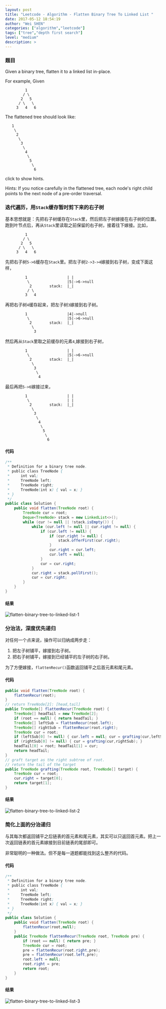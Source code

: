```yaml
---
layout: post
title: "Leetcode - Algorithm - Flatten Binary Tree To Linked List "
date: 2017-05-12 18:54:19
author: "Wei SHEN"
categories: ["algorithm","leetcode"]
tags: ["tree","depth first search"]
level: "medium"
description: >
---
```


### 题目
Given a binary tree, flatten it to a linked list in-place.

For example,
Given
```
         1
        / \
       2   5
      / \   \
     3   4   6
```
The flattened tree should look like:
```
   1
    \
     2
      \
       3
        \
         4
          \
           5
            \
             6
```
click to show hints.

Hints:
If you notice carefully in the flattened tree, each node's right child points to the next node of a pre-order traversal.

### 迭代遍历，用`Stack`缓存暂时剪下来的右子树
基本思想就是：先把右子树缓存在`Stack`里，然后把左子树嫁接在右子树的位置。跑到叶节点后，再从`Stack`里读取之前保留的右子树，接着往下嫁接。比如，
```
         1
        / \
       2   5
      / \   \
     3   4   6
```
先把右子树`5->6`缓存在`Stack`里。把左子树`2->3->4`嫁接到右子树，变成下面这样，
```
         1                  | |
          \                 |5|->6->null
           2        stack:  |_|
          / \   
         3   4
```
再把右子树`4`缓存起来，把左子树`3`嫁接到右子树。
```
         1                  |4|->null
          \                 |5|->6->null
           2        stack:  |_|
            \   
             3
```
然后再从`Stack`里取之前缓存的元素`4`,嫁接到右子树，
```
         1                  | |
          \                 |5|->6->null
           2        stack:  |_|
            \   
             3
              \
               4
```
最后再把`5->6`嫁接过来，
```
         1                  | |
          \                 | |
           2        stack:  |_|
            \   
             3
              \
               4
                \
                 5
                  \
                   6
```

#### 代码
```java
/**
 * Definition for a binary tree node.
 * public class TreeNode {
 *     int val;
 *     TreeNode left;
 *     TreeNode right;
 *     TreeNode(int x) { val = x; }
 * }
 */
public class Solution {
    public void flatten(TreeNode root) {
        TreeNode cur = root;
        Deque<TreeNode> stack = new LinkedList<>();
        while (cur != null || !stack.isEmpty()) {
            while (cur.left != null || cur.right != null) {
                if (cur.left != null) {
                    if (cur.right != null) {
                        stack.offerFirst(cur.right);
                    }
                    cur.right = cur.left;
                    cur.left = null;
                }
                cur = cur.right;
            }
            cur.right = stack.pollFirst();
            cur = cur.right;
        }
    }
}
```

#### 结果
![flatten-binary-tree-to-linked-list-1](/images/leetcode/flatten-binary-tree-to-linked-list-1.png)


### 分治法，深度优先递归
对任何一个点来说，操作可以归纳成两步走：
1. 把左子树铺平，嫁接到右子树。
2. 把右子树铺平，嫁接到已经铺平的左子树的右子树。

为了方便嫁接，`flattenRecur()`函数返回铺平之后首元素和尾元素。

#### 代码
```java
public void flatten(TreeNode root) {
    flattenRecur(root);
}
// return TreeNode[2]: [head,tail]
public TreeNode[] flattenRecur(TreeNode root) {
    TreeNode[] headTail = new TreeNode[2];
    if (root == null) { return headTail; }
    TreeNode[] leftSub = flattenRecur(root.left);
    TreeNode[] rightSub = flattenRecur(root.right);
    TreeNode cur = root;
    if (leftSub[0] != null) { cur.left = null; cur = grafting(cur,leftSub); }
    if (rightSub[0] != null) { cur = grafting(cur,rightSub); }
    headTail[0] = root; headTail[1] = cur;
    return headTail;
}
// graft target as the right subtree of root.
// return the tail of the target
public TreeNode grafting(TreeNode root, TreeNode[] target) {
    TreeNode cur = root;
    cur.right = target[0];
    return target[1];
}
```

#### 结果
![flatten-binary-tree-to-linked-list-2](/images/leetcode/flatten-binary-tree-to-linked-list-2.png)


### 简化上面的分治递归
与其每次都返回铺平之后链表的首元素和尾元素，其实可以只返回首元素。把上一次返回链表的首元素嫁接到目前链表的尾部即可。

非常聪明的一种做法。但不是每一道题都能找到这么整齐的代码。

#### 代码
```java
/**
 * Definition for a binary tree node.
 * public class TreeNode {
 *     int val;
 *     TreeNode left;
 *     TreeNode right;
 *     TreeNode(int x) { val = x; }
 * }
 */
public class Solution {
    public void flatten(TreeNode root) {
        flattenRecur(root,null);
    }
    public TreeNode flattenRecur(TreeNode root, TreeNode pre) {
        if (root == null) { return pre; }
        TreeNode cur = root;
        pre = flattenRecur(root.right,pre);
        pre = flattenRecur(root.left,pre);
        root.left = null;
        root.right = pre;
        return root;
    }
}
```

#### 结果
![flatten-binary-tree-to-linked-list-3](/images/leetcode/flatten-binary-tree-to-linked-list-3.png)
